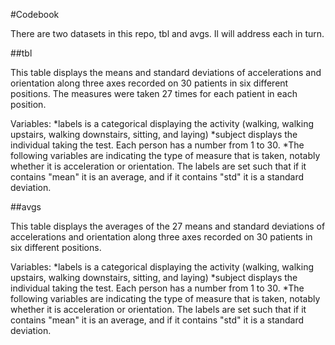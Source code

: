 #Codebook

There are two datasets in this repo, tbl and avgs. Il will address each in turn.

##tbl

This table displays the means and standard deviations of accelerations and orientation along three axes recorded on 30 patients in six different positions. The measures were taken 27 times for each patient in each position.

Variables:
*labels is a categorical displaying the activity (walking, walking upstairs, walking downstairs, sitting, and laying)
*subject displays the individual taking the test. Each person has a number from 1 to 30.
*The following variables are indicating the type of measure that is taken, notably whether it is acceleration or orientation. The labels are set such that if it contains "mean" it is an average, and if it contains "std" it is a standard deviation.

##avgs

This table displays the averages of the 27 means and standard deviations of accelerations and orientation along three axes recorded on 30 patients in six different positions.

Variables:
*labels is a categorical displaying the activity (walking, walking upstairs, walking downstairs, sitting, and laying)
*subject displays the individual taking the test. Each person has a number from 1 to 30.
*The following variables are indicating the type of measure that is taken, notably whether it is acceleration or orientation. The labels are set such that if it contains "mean" it is an average, and if it contains "std" it is a standard deviation.